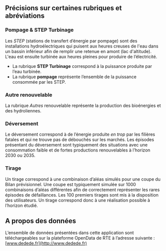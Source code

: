 ## Précisions sur certaines rubriques et abréviations

### Pompage & STEP Turbinage

Les *STEP* (stations de transfert d’énergie par pompage) sont des installations hydroélectriques qui puisent aux heures creuses de l'eau dans un bassin inférieur afin de remplir une retenue en amont (lac d'altitude). L'eau est ensuite turbinée aux heures pleines pour produire de l’électricité.

- La rubrique **STEP Turbinage** correspond à la puissance produite par l’eau turbinée.
- La rubrique **pompage** représente l’ensemble de la puissance consommée par les STEP.

### Autre renouvelable

La rubrique *Autres* renouvelable représente la production des bioénergies et des hydroliennes.

### Déversement

Le déversement correspond à de l’énergie produite *en trop* par les filières fatales et qui ne trouve pas de débouchés sur les marchés. Les épisodes présentant du déversement sont typiquement des situations avec une consommation faible et de fortes productions renouvelables à l’horizon 2030 ou 2035.

### Tirage

Un tirage correspond à une combinaison d’aléas simulés pour une coupe du Bilan prévisionnel. Une coupe est typiquement simulée sur 1000 combinaisons d’aléas différentes afin de correctement représenter les rares épisodes de défaillances. Les 100 premiers tirages sont mis à la disposition des utilisateurs. Un tirage correspond donc à une réalisation possible à l’horizon étudié.

## A propos des données

L’ensemble de données présentées dans cette application sont téléchargeables sur la plateforme OpenData de RTE à l’adresse suivante : [www.dedede.fr](http://www.dedede.fr)

